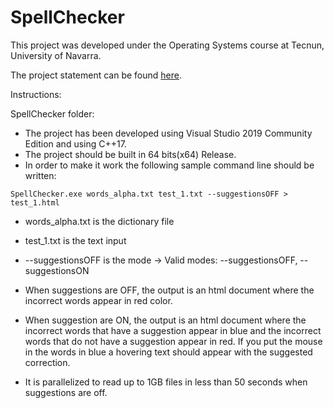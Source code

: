 # SpellChecker

This project was developed under the Operating Systems course at Tecnun, University of Navarra.

The project statement can be found [here](https://github.com/cbuchart/operating_systems_lectures/tree/master/src/SpellChecker).

Instructions:

SpellChecker folder:
- The project has been developed using Visual Studio 2019 Community Edition and using C++17.
- The project should be built in 64 bits(x64) Release.
- In order to make it work the following sample command line should be written:
```
SpellChecker.exe words_alpha.txt test_1.txt --suggestionsOFF > test_1.html
```
- words_alpha.txt is the dictionary file
- test_1.txt is the text input
- --suggestionsOFF is the mode -> Valid modes: --suggestionsOFF, --suggestionsON

- When suggestions are OFF, the output is an html document where the incorrect words appear in red color.
- When suggestion are ON, the output is an html document where the incorrect words that have a suggestion appear in blue and the incorrect words that do not have a suggestion appear in red. If you put the mouse in the words in blue a hovering text should appear with the suggested correction.
- It is parallelized to read up to 1GB files in less than 50 seconds when suggestions are off.
